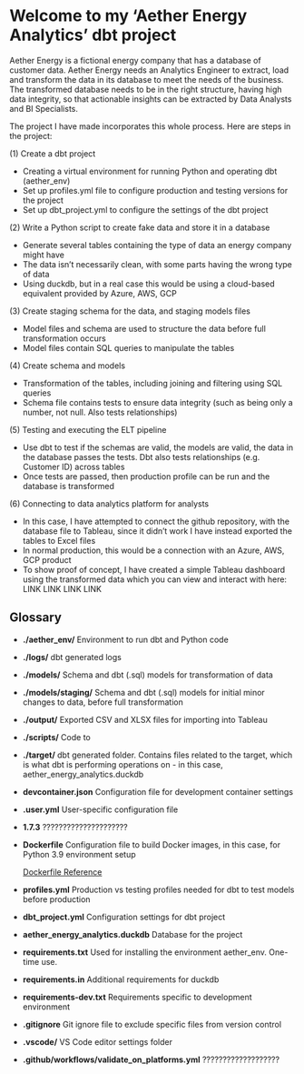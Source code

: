 # Welcome to my ‘Aether Energy Analytics’ dbt project

Aether Energy is a fictional energy company that has a database of customer data. Aether Energy needs an Analytics Engineer to extract, load and transform the data in its database to meet the needs of the business. The transformed database needs to be in the right structure, having high data integrity, so that actionable insights can be extracted by Data Analysts and BI Specialists.

The project I have made incorporates this whole process. Here are steps in the project:

(1) Create a dbt project 
- Creating a virtual environment for running Python and operating dbt (aether_env)
- Set up profiles.yml file to configure production and testing versions for the project 
- Set up dbt_project.yml to configure the settings of the dbt project  

(2) Write a Python script to create fake data and store it in a database
- Generate several tables containing the type of data an energy company might have
- The data isn’t necessarily clean, with some parts having the wrong type of data 
- Using duckdb, but in a real case this would be using a cloud-based equivalent provided by Azure, AWS, GCP 

(3) Create staging schema for the data, and staging models files 
- Model files and schema are used to structure the data before full transformation occurs 
- Model files contain SQL queries to manipulate the tables 

(4) Create schema and models 
- Transformation of the tables, including joining and filtering using SQL queries 
- Schema file contains tests to ensure data integrity (such as being only a number, not null. Also tests relationships)

(5) Testing and executing the ELT pipeline 
- Use dbt to test if the schemas are valid, the models are valid, the data in the database passes the tests. Dbt also tests relationships (e.g. Customer ID) across tables
- Once tests are passed, then production profile can be run and the database is transformed 

(6) Connecting to data analytics platform for analysts 
- In this case, I have attempted to connect the github repository, with the database file to Tableau, since it didn’t work I have instead exported the tables to Excel files 
- In normal production, this would be a connection with an Azure, AWS, GCP product 
- To show proof of concept, I have created a simple Tableau dashboard using the transformed data which you can view and interact with here: LINK LINK LINK LINK 


## Glossary

- **./aether_env/**
  Environment to run dbt and Python code

- **./logs/**
  dbt generated logs

- **./models/**
  Schema and dbt (.sql) models for transformation of data

- **./models/staging/**
  Schema and dbt (.sql) models for initial minor changes to data, before full transformation

- **./output/**
  Exported CSV and XLSX files for importing into Tableau

- **./scripts/**
  Code to 

- **./target/**
  dbt generated folder. Contains files related to the target, which is what dbt is performing operations on - in this case, aether_energy_analytics.duckdb

- **devcontainer.json**
  Configuration file for development container settings

- **.user.yml**
  User-specific configuration file

- **1.7.3**
 ?????????????????????

- **Dockerfile**
  Configuration file to build Docker images, in this case, for Python 3.9 environment setup

  [Dockerfile Reference](https://docs.docker.com/reference/dockerfile/#environment-replacement)

- **profiles.yml**
  Production vs testing profiles needed for dbt to test models before production

- **dbt_project.yml**
  Configuration settings for dbt project

- **aether_energy_analytics.duckdb**
  Database for the project

- **requirements.txt**
  Used for installing the environment aether_env. One-time use.

- **requirements.in**
  Additional requirements for duckdb

- **requirements-dev.txt**
  Requirements specific to development environment

- **.gitignore**
  Git ignore file to exclude specific files from version control

- **.vscode/**
  VS Code editor settings folder

- **.github/workflows/validate_on_platforms.yml**
???????????????????



<!-- Folder structure:
jaffle_shop_duck_db - folder for database + scripts + environment 
github = github stuff
.vscode = vscode stuff 
logs = dbt logs file that is auto generated 
models = part of database, make by hand, contains sql files, models 
staging = testing 
 
scripts = creating data and database and connecting it to dbt 
seeds = storage, csv files - not needed for cloud-based
target = output of your dbt functions, generated by your functions
venv = environment for running everything 
.devcontainer.json = ???

.sqlfluff
.sqlfluffgnore

.user.yml
dbt_project.yml = 
dbt-completion.bash

Dockerfile = ???

jaffleshop.duckdb

profiles.yml =  -->




<!-- - PROJECT GOALS 

- Name: dbt_project_learning
- Deadline: 05/07/2024
- Completed: 05/07/2024 (Functional but not clean)

Functional requirements:

* [X] Generate fake data (extract) (Python)
* [X] Create a database (load) (Python)
* [X] Create a dbt project (transform) (By hand)
* [X] Perform SQL queries on dbt (transform) (By hand, SQL)
* [X] Analyse the data and produce a report (Tableau)
* [ ] Delete the data and database afterwards
* [X] Accessible on github

Optional features:

* [ ] Connect to airflow or another tool 
* [ ] Connect to a cloud-based database like Redshift, Azure, Snowflake etc
* [ ] Do a data science or deeper analysis
* [ ] Automate the whole process with bat files or other approach - so .py files run automatically 

Learning goals: -->
